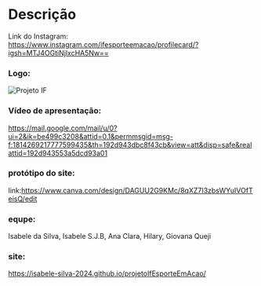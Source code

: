 # Descrição

Link do Instagram: https://www.instagram.com/ifesporteemacao/profilecard/?igsh=MTJ4OGtiNjlxcHA5Nw==
### Logo:
![Projeto IF](https://github.com/user-attachments/assets/64b08d27-b0dd-4062-9983-e9f967d5f505) 
### Vídeo de apresentação:
https://mail.google.com/mail/u/0?ui=2&ik=be499c3208&attid=0.1&permmsgid=msg-f:1814269217777599435&th=192d943dbc8f43cb&view=att&disp=safe&realattid=192d943553a5dcd93a01
### protótipo do site:
link:https://www.canva.com/design/DAGUU2G9KMc/8qXZ7I3zbsWYuIVOfTeisQ/edit
### equpe:
Isabele da Silva, Isabele S.J.B, Ana Clara, Hilary, Giovana Queji
### site:
https://isabele-silva-2024.github.io/projetoIfEsporteEmAcao/
